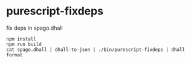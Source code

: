# purescript-fixdeps

fix deps in spago.dhall

```
npm install
npm run build
cat spago.dhall | dhall-to-json | ./bin/purescript-fixdeps | dhall format
```
